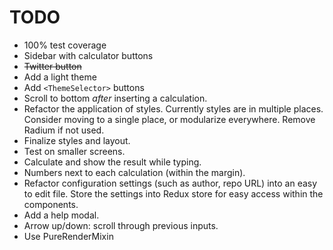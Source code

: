 TODO
=======================

* 100% test coverage
* Sidebar with calculator buttons
* ~~Twitter button~~
* Add a light theme
* Add `<ThemeSelector>` buttons
* Scroll to bottom *after* inserting a calculation.
* Refactor the application of styles. Currently styles are in multiple places. Consider moving to a single place, or modularize everywhere. Remove Radium if not used.
* Finalize styles and layout.
* Test on smaller screens.
* Calculate and show the result while typing.
* Numbers next to each calculation (within the margin).
* Refactor configuration settings (such as author, repo URL) into an easy to edit file. Store the settings into Redux store for easy access within the components.
* Add a help modal.
* Arrow up/down: scroll through previous inputs.
* Use PureRenderMixin
